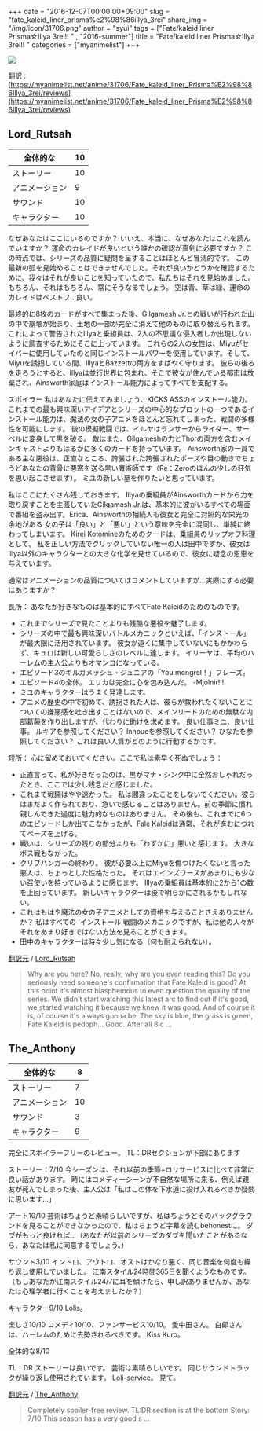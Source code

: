 +++
date = "2016-12-07T00:00:00+09:00"
slug = "fate_kaleid_liner_prisma%e2%98%86illya_3rei"
share_img = "/img/icon/31706.png"
author = "syui"
tags = ["Fate/kaleid liner Prisma☆Illya 3rei!! " , "2016-summer"]
title = "Fate/kaleid liner Prisma☆Illya 3rei!! "
categories = ["myanimelist"]
+++

![](https://myanimelist.cdn-dena.com/images/anime/7/80834.jpg)


<!--more-->

翻訳 : [https://myanimelist.net/anime/31706/Fate_kaleid_liner_Prisma%E2%98%86Illya_3rei/reviews](https://myanimelist.net/anime/31706/Fate_kaleid_liner_Prisma%E2%98%86Illya_3rei/reviews)


## Lord_Rutsah



全体的な|  10
--- | ---
ストーリー|  10
アニメーション|  9
サウンド|  10
キャラクター|  10

なぜあなたはここにいるのですか？
いいえ、本当に、なぜあなたはこれを読んでいますか？
運命のカレイドが良いという誰かの確認が真剣に必要ですか？ この時点では、シリーズの品質に疑問を呈することはほとんど冒涜的です。 この最新の弧を見始めることはできませんでした。それが良いかどうかを確認するために、我々はそれが良いことを知っていたので、私たちはそれを見始めました。 もちろん、それはもちろん、常にそうなるでしょう。 空は青、草は緑、運命のカレイドはペストフ...良い。

最終的に8枚のカードがすべて集まった後、Gilgamesh Jr.との戦いが行われた山の中で崩壊が始まり、土地の一部が完全に消えて他のものに取り替えられます。 これによって警告されたIllyaと乗組員は、2人の不思議な侵入者しか出現しないように調査するためにそこに上っています。 これらの2人の女性は、Miyuがセイバーに使用していたのと同じインストールパワーを使用しています。そして、Miyuを誘拐している間、IllyaとBazzettの両方をすばやく守ります。 彼らの後ろを走ろうとすると、Illyaは並行世界に包まれ、そこで彼女が住んでいる都市は放棄され、Ainsworth家庭はインストール能力によってすべてを支配する。

スポイラー
私はあなたに伝えてみましょう、KICKS ASSのインストール能力。 これまでの最も興味深いアイデアとシリーズの中心的なプロットの一つであるインストール能力は、魔法の女の子アニメをほとんど忘れてしまった、戦闘の多様性を可能にします。 後の模擬戦闘では、イルヤはランサーからライダー、サーベルに変身して黒を破る。 敵はまた、Gilgameshの力とThorの両方を含むメインキャストよりもはるかに多くのカードを持っています。  Ainsworth家の一員である主な悪役は、正直なところ、誇張された誇張されたポーズや目の動きでちょうどあなたの背骨に悪寒を送る黒い魔術師です（Re：Zeroのほんの少しの狂気を思い起こさせます）。 ミユの新しい墓を作りたいと思っています。

私はここにたくさん残しておきます。  Illyaの乗組員がAinsworthカードから力を取り戻すことを主張していたGilgamesh Jr.は、基本的に彼がいるすべての場面で番組を盗み出す。Erica、Ainsworthの相続人も彼女と完全に対照的な栄光の余地がある 女の子は「良い」と「悪い」という意味を完全に混同し、単純に終わってしまいます。  Kirei Kotomineのためのクードは、乗組員のリップオフ料理として。 私を正しい方法でクリックしていない唯一の人は田中ですが、彼女はIllya以外のキャラクターとの大きな化学を見せているので、彼女に疑念の恩恵を与えています。

通常はアニメーションの品質についてはコメントしていますが...実際にする必要はありますか？

長所：
あなたが好きなものは基本的にすべてFate Kaleidのためのものです。
 - これまでシリーズで見たことよりも残酷な悪役を魅了します。
 - シリーズの中で最も興味深いバトルメカニッ​​クといえば、「インストール」が最大限に活用されています。
彼女が遠くに集中していないにもかかわらず、キュロは新しい可愛らしさのレベルに達します。
イリーヤは、平均のハーレムの主人公よりもオマンコになっている。
 - エピソード3のギルガメッシュ・ジュニアの「You mongrel！」フレーズ。
 - エピソード4の全体。
エリカは完全に心を包み込んだ。
-Mjolnir!!!
 - ミユのキャラクターはうまく発達します。
 - アニメの歴史の中で初めて、誘拐された人は、彼らが救われたくないことについての嫌悪感を吐き出すことはないので、メインリードのための無駄な内部葛藤を作り出しますが、代わりに助けを求めます。 良い仕事ミユ、良い仕事。 ルキアを参照してください？  Innoueを参照してください？ ひなたを参照してください？ これは良い人質がどのように行動するかです。

短所：
心に留めておいてください。ここで私は素早く死ぬでしょう：
 - 正直言って、私が好きだったのは、黒がマナ・シンク中に全然おしゃれだったとき、ここでは少し残念だと感じました。
 - これまで戦闘はやや速かった。 私は間違ったことをしないでください。彼らはまだよく作られており、急いで感じることはありません。前の季節に慣れ親しんできた過度に魅力的なものはありません。 その後も、これまでに6つのエピソードしか出てこなかったが、Fale Kaleidは通常、それが進むにつれてペースを上げる。
 - 戦いは、シリーズの残りの部分よりも「わずかに」悪いと感じます。 大きなボス戦もなかった。
 - クリフハンガーの終わり。
彼が必要以上にMiyuを傷つけたくないと言った悪人は、ちょっとした性格だった。
それはエインズワースがあまりにも少ない召使いを持っているように感じます。  Illyaの乗組員は基本的に2から1の数を上回っています。 新しいキャラクターは後で明らかにされるかもしれない。
 - これはもはや魔法の女の子アニメとしての資格を与えることさえありませんか？ 私はすべての 'インストール'戦闘のメカニックですが、私は他の人々がそれをあまり好きではない方法を見ることができます。
 - 田中のキャラクターは時々少し気になる（何も耐えられない）。

[翻訳元](https://myanimelist.net/reviews.php?id=226773) / [Lord_Rutsah](https://myanimelist.net/profile/Lord_Rutsah/reviews)


> Why are you here?  No, really, why are you even reading this?   Do you seriously need someone's confirmation that Fate Kaleid is good? At this point it's almost blasphemous to even question the quality of the series. We didn't start watching this latest arc to find out if it's good, we started watching it because we knew it was good. And of course it is, of course it's always gonna be. The sky is blue, the grass is green, Fate Kaleid is pedoph... Good.    After all 8 c ...

## The_Anthony



全体的な|  8
--- | ---
ストーリー|  7
アニメーション|  10
サウンド|  3
キャラクター|  9

完全にスポイラーフリーのレビュー。
TL：DRセクションが下部にあります

ストーリー：7/10
今シーズンは、それ以前の季節+ロリサービスに比べて非常に良い話があります。 時にはコメディーシーンが不自然な場所に来る、例えば親友が死んでしまった後、主人公は「私はこの体を下水道に投げ入れるべきか疑問に思います...」

アート10/10
芸術はちょうど素晴らしいですが、私はちょうどそのバックグラウンドを見ることができなかったので、私はちょうど字幕を読むbehonestに。
ダブがもっと良ければ...（あなたが以前のシリーズのダブを聞いたことがあるなら、あなたは私に同意するでしょう。）

サウンド3/10
イントロ、アウトロ、オストはかなり悪く、同じ音楽を何度も繰り返し使用していました。 江南スタイル24時間365日を聞くようなものです。  （もしあなたが江南スタイル24/7に耳を傾けたら、申し訳ありませんが、あなたは心理学者に行くことを考えましたか？）

キャラクター9/10
Lolis。

楽しさ10/10
コメディ10/10、ファンサービス10/10。 愛中田さん。 白郎さんは、ハーレムのために去勢されるべきです。  Kiss Kuro。

全体的な8/10

TL：DR
ストーリーは良いです。
芸術は素晴らしいです。
同じサウンドトラックが繰り返し使用されています。
Loli-service。
見て。

[翻訳元](https://myanimelist.net/reviews.php?id=229802) / [The_Anthony](https://myanimelist.net/profile/The_Anthony/reviews)


> Completely spoiler-free review.  TL:DR section is at the bottom    Story: 7/10  This season has a very good s ...
